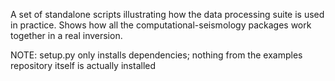 A set of standalone scripts illustrating how the data processing suite is used in practice. Shows how all the computational-seismology packages work together in a real inversion.


NOTE:  setup.py only installs dependencies; nothing from the examples repository itself is actually installed
